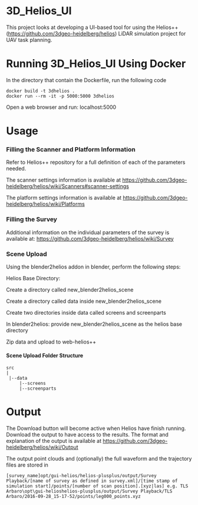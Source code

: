 # 3D_Helios_UI
This project looks at developing a UI-based tool for using the Helios++ (https://github.com/3dgeo-heidelberg/helios) LiDAR simulation project for UAV task planning.



# Running 3D_Helios_UI Using Docker

In the directory that contain the Dockerfile, run the following code
 
```
docker build -t 3dhelios .
docker run --rm -it -p 5000:5000 3dhelios
```

Open a web browser and run: localhost:5000

# Usage

### Filling the Scanner and Platform Information
Refer to Helios++ repository for a full definition of each of the parameters needed. 

The scanner settings information is available at https://github.com/3dgeo-heidelberg/helios/wiki/Scanners#scanner-settings

The platform settings information is available at https://github.com/3dgeo-heidelberg/helios/wiki/Platforms

### Filling the Survey
Additional information on the individual parameters of the survey is available at: https://github.com/3dgeo-heidelberg/helios/wiki/Survey

### Scene Upload
Using the blender2helios addon in blender, perform the following steps:

Helios Base Directory:

Create a directory called new_blender2helios_scene

Create a directory called data inside new_blender2helios_scene

Create two directories inside data called screens and screenparts

In blender2helios: provide  new_blender2helios_scene as the helios base directory

Zip data and upload to web-helios++


#### Scene Upload Folder Structure

```
src
|
 |--data
     |--screens
     |--screenparts

```

# Output
The Download button will become active when Helios have finish running. Download the output to have access to the results. The format and explanation of the output is available at https://github.com/3dgeo-heidelberg/helios/wiki/Output

The output point clouds and (optionally) the full waveform and the trajectory files are stored in
```
[survey_name]opt/gui-helios/helios-plusplus/output/Survey Playback/[name of survey as defined in survey.xml]/[time stamp of simulation start]/points/[number of scan position].[xyz|las] e.g. TLS Arbaro\opt\gui-helioshelios-plusplus/output/Survey Playback/TLS Arbaro/2016-09-28_15-17-52/points/leg000_points.xyz
```
